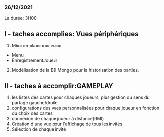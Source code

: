### 26/12/2021
La durée: 3H00 <br>

## I - taches accomplies: Vues périphériques
1) Mise en place des vues:
  - Menu
  - EnregistrementJoueur
2) Modélisation de la BD Mongo pour la historisation des parties.

## II - taches à accomplir:GAMEPLAY
1) les listes des cartes pour chaques joueurs, plus gestion du sens du partage gauche/droite
2) configurations des vues personnalisées pour chaque joueur en fonction du choix des cartes  
3) connexion de chaque joueur à distance(RMI)
4) Création d'une vue pour l'affichage de tous les invités
5) Sélection de chaque invité
